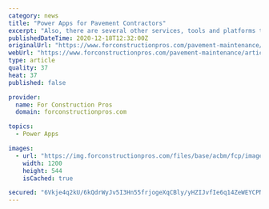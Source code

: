```yaml
---
category: news
title: "Power Apps for Pavement Contractors"
excerpt: "Also, there are several other services, tools and platforms that you can consider integrating and combining in Power Apps. These can be implemented as individual apps or as part of a larger ..."
publishedDateTime: 2020-12-18T12:32:00Z
originalUrl: "https://www.forconstructionpros.com/pavement-maintenance/article/21207383/power-apps-for-pavement-contractors"
webUrl: "https://www.forconstructionpros.com/pavement-maintenance/article/21207383/power-apps-for-pavement-contractors"
type: article
quality: 37
heat: 37
published: false

provider:
  name: For Construction Pros
  domain: forconstructionpros.com

topics:
  - Power Apps

images:
  - url: "https://img.forconstructionpros.com/files/base/acbm/fcp/image/2020/12/Adv_Power_Apps_for_Pavement_Contractors___1.5fdbadf57dbd3.png?auto=format&fit=max&w=1200"
    width: 1200
    height: 544
    isCached: true

secured: "6Vkje4q2kU/6kQdrWyJv5I3Hn55frjogeXqCBly/yHZIJvfIe6q14ZeWEYCPNLqSlm/bFIeoiWnUPur4UGdYSRkdCu1fOUScyjmk+GbtpqDPJz0ypAq2jr94Wi4BEntlA6KK/j86+Me/PVeOwxz9bvF14c9bzPl0pAB3BqwlU0EwMQrqa13g6kmQhbYRh4SjUMLdtafCDH9gDY4j4I8lsYZLQzo/UwLh6e/ych8gu3IFcJbY2AY2Opd+0WWqyoXX0x1IG3UZdmAzJHe45naWyaCKLlezoxrd7L48YM6sQn2Ko4cB3zIfWXOgj6dwai2OqMBfIOyCJxNSLDwEd3ta+T04YaF94OaJKDL5ZN6tH50=;/bmmHN1KTiA9Nu0wZbiGvQ=="
---
```


